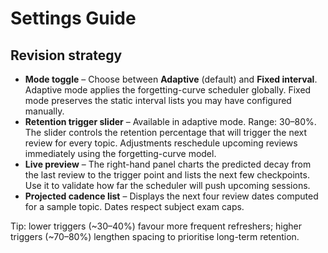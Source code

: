 # Settings Guide

## Revision strategy

- **Mode toggle** – Choose between **Adaptive** (default) and **Fixed interval**. Adaptive mode applies the forgetting-curve scheduler globally. Fixed mode preserves the static interval lists you may have configured manually.
- **Retention trigger slider** – Available in adaptive mode. Range: 30–80%. The slider controls the retention percentage that will trigger the next review for every topic. Adjustments reschedule upcoming reviews immediately using the forgetting-curve model.
- **Live preview** – The right-hand panel charts the predicted decay from the last review to the trigger point and lists the next few checkpoints. Use it to validate how far the scheduler will push upcoming sessions.
- **Projected cadence list** – Displays the next four review dates computed for a sample topic. Dates respect subject exam caps.

Tip: lower triggers (~30–40%) favour more frequent refreshers; higher triggers (~70–80%) lengthen spacing to prioritise long-term retention.
